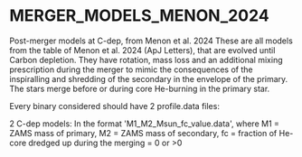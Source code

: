 # MERGER_MODELS_MENON_2024
Post-merger models at C-dep, from Menon et al. 2024
These are all models from the table of Menon et al. 2024 (ApJ Letters), that are evolved until Carbon depletion. They have rotation, mass loss and an additional mixing prescription during the merger to mimic the consequences of the inspiralling and shredding of the secondary in the envelope of the primary. The stars merge before or during core He-burning in the primary star.

Every binary considered should have 2 profile.data files:

2 C-dep models: In the format 'M1_M2_Msun_fc_value.data', where M1 = ZAMS mass of primary, M2 = ZAMS mass of secondary, fc = fraction of He-core dredged up during the merging = 0 or >0 
